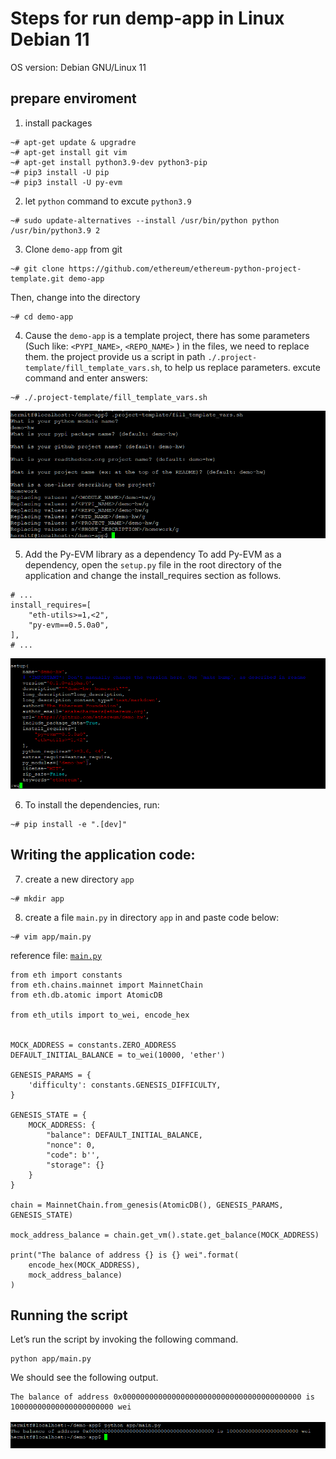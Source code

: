 # Steps for run demp-app in Linux Debian 11

OS version: Debian GNU/Linux 11

## prepare enviroment

1. install packages
```
~# apt-get update & upgradre
~# apt-get install git vim
~# apt-get install python3.9-dev python3-pip
~# pip3 install -U pip
~# pip3 install -U py-evm
```

2. let `python` command to excute `python3.9`
```
~# sudo update-alternatives --install /usr/bin/python python /usr/bin/python3.9 2 
```

3. Clone `demo-app` from git
```
~# git clone https://github.com/ethereum/ethereum-python-project-template.git demo-app
```
Then, change into the directory
```
~# cd demo-app
```

4. Cause the `demo-app` is a template project, there has some parameters (Such like: `<PYPI_NAME>`, `<REPO_NAME>` ) in the files, we need to replace them.
the project provide us a script in path `./.project-template/fill_template_vars.sh`, to help us replace parameters.
excute command and enter answers:
```
~# ./.project-template/fill_template_vars.sh
```
![](./pic1.png)

5. Add the Py-EVM library as a dependency
To add Py-EVM as a dependency, open the `setup.py` file in the root directory of the application and change the install_requires section as follows.
```python=
# ...
install_requires=[
    "eth-utils>=1,<2",
    "py-evm==0.5.0a0",
],
# ...
```
![](./pic2.png)


6. To install the dependencies, run:
```
~# pip install -e ".[dev]"
```


## Writing the application code:
7. create a new directory `app`
```
~# mkdir app
```

8. create a file `main.py` in directory `app` in and paste code below:
```
~# vim app/main.py
```
reference file: [`main.py`](./main.py)
```python=
from eth import constants
from eth.chains.mainnet import MainnetChain
from eth.db.atomic import AtomicDB

from eth_utils import to_wei, encode_hex


MOCK_ADDRESS = constants.ZERO_ADDRESS
DEFAULT_INITIAL_BALANCE = to_wei(10000, 'ether')

GENESIS_PARAMS = {
    'difficulty': constants.GENESIS_DIFFICULTY,
}

GENESIS_STATE = {
    MOCK_ADDRESS: {
        "balance": DEFAULT_INITIAL_BALANCE,
        "nonce": 0,
        "code": b'',
        "storage": {}
    }
}

chain = MainnetChain.from_genesis(AtomicDB(), GENESIS_PARAMS, GENESIS_STATE)

mock_address_balance = chain.get_vm().state.get_balance(MOCK_ADDRESS)

print("The balance of address {} is {} wei".format(
    encode_hex(MOCK_ADDRESS),
    mock_address_balance)
)
```

## Running the script
Let’s run the script by invoking the following command.
```
python app/main.py
```
We should see the following output.
```
The balance of address 0x0000000000000000000000000000000000000000 is 10000000000000000000000 wei
```
![](./pic3.png)

